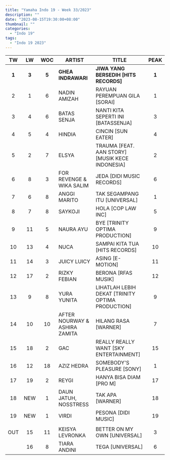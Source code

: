 ```yaml
---
title: "Yamaha Indo 19 - Week 33/2023"
description: ""
date: "2023-08-15T19:30:00+08:00"
thumbnail: ""
categories:
  - "Indo 19"
tags:
  - "Indo 19 2023"
---
```

<!--more-->
|TW|LW|WOC|ARTIST|TITLE|PEAK|
|:---:|:---:|:---:|---|---|:---:|
|**1**|**3**|**5**|**GHEA INDRAWARI**|**JIWA YANG BERSEDIH [HITS RECORDS]**|**1**|
|2|1|6|NADIN AMIZAH|RAYUAN PEREMPUAN GILA [SORAI]|1|
|3|4|6|BATAS SENJA|NANTI KITA SEPERTI INI [BATASSENJA]|3|
|4|5|4|HINDIA|CINCIN [SUN EATER]|4|
|5|2|7|ELSYA|TRAUMA [FEAT. AAN STORY] [MUSIK KECE INDONESIA]|2|
|6|8|3|FOR REVENGE & WIKA SALIM|JEDA [DIDI MUSIC RECORDS]|6|
|7|6|8|ANGGI MARITO|TAK SEGAMPANG ITU [UNIVERSAL]|1|
|8|7|8|SAYKOJI|HOLA [COP LAW INC]|5|
|9|11|5|NAURA AYU|BYE [TRINITY OPTIMA PRODUCTION]|9|
|10|13|4|NUCA|SAMPAI KITA TUA [HITS RECORDS]|10|
|11|14|3|JUICY LUICY|ASING [E-MOTION]|11|
|12|17|2|RIZKY FEBIAN|BERONA [RFAS MUSIK]|12|
|13|9|8|YURA YUNITA|LIHATLAH LEBIH DEKAT [TRINITY OPTIMA PRODUCTION]|9|
|14|10|10|AFTER NOURWAY & ASHIRA ZAMITA|HILANG RASA [WARNER]|7|
|15|18|2|GAC|REALLY REALLY WANT [SKY ENTERTAINMENT]|15|
|16|12|18|AZIZ HEDRA|SOMEBODY'S PLEASURE [SONY]|1|
|17|19|2|REYGI|HANYA BISA DIAM [PRO M]|17|
|18|NEW|1|DAUN JATUH, NOSSTRESS|TAK APA [WARNER]|18|
|19|NEW|1|VIRDI|PESONA [DIDI MUSIC]|19|
| | | | | | |
|OUT|15|11|KEISYA LEVRONKA|BETTER ON MY OWN [UNIVERSAL]|3|
| |16|8|TIARA ANDINI|TEGA [UNIVERSAL]|6|
